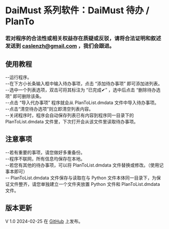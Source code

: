 # DaiMust 系列软件：DaiMust 待办 / PlanTo

### 若对程序的合法性或相关权益存在质疑或反驳，请将合法证明和叙述发送到 [caslenzh@gmail.com](mailto:caslenzh@gmail.com) ，我们会跟进。  

## 使用教程
--运行程序。  
--在下方小长条输入框中输入待办事项，点击 “添加待办事项” 即可添加进列表。  
--选中一个列表选项，双击可将其标注为 “已完成✔” ，选中后点击 “删除待办选项” 即可删除该条。   
--点击 “导入代办事项” 程序就会从 PlanToList.dmdata 文件中导入待办事项。  
--点击“清空待办选项”则立即清空列表内容。  
--关闭程序时，程序会自动保存列表已有内容到程序同一目录下的 PlanToList.dmdata 文件里，下次打开会从该文件里读取待办事项。  

## 注意事项
--若有重要的事项，请您做好多重备份。  
--程序不联网，所有信息均保存在本地。  
--若您有其他的待办事项，可以将 PlanToList.dmdata 文件替换或修改。（使用记事本即可）  
-- PlanToList.dmdata 文件保存与读取在与 Python 文件本体同一目录下，为保证文件整齐，请您单独建立一个文件夹放置 Python 文件和 PlanToList.dmdata 文件。  


## 版本更新
V 1.0 2024-02-25 在 [GitHub](https://github.com/CaslenZ/DaiMust/tree/main/DaiMust%20%E5%BE%85%E5%8A%9E%20PlanTo) 上发布。  
